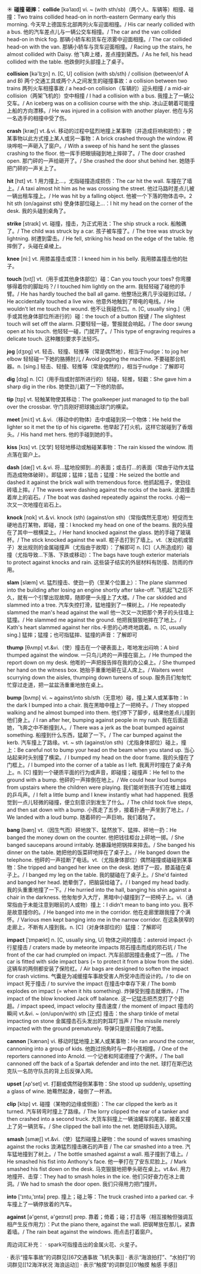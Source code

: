 ☀ <span class="category">**碰撞 砸摔：**</span>
<span class="vocabulary">**collide**</span> [kəˈlaɪd]
<span class="definition">vi. ~ (with sth/sb)（两个人、车辆等）相撞、碰撞：</span>Two trains collided head-on in north-eastern Germany early this morning. 今天早上德国东北部两列火车迎面相撞。/ His car nearly collided with a bus. 他的汽车差点儿与一辆公交车相撞。/ The car and the van collided head-on in thick fog. 那辆小轿车和货车在浓雾中迎面相撞。/ The car collided head-on with the van. 那辆小轿车与货车迎面相撞。/ Racing up the stairs, he almost collided with Daisy. 他飞奔上楼，差点撞到黛西。/ As he fell, his head collided with the table. 他跌倒时头部撞上了桌子。

<span class="vocabulary">**collision**</span> [kə'lɪӡn] 
<span class="definition">n. [C, U] collision (with sb/sth) / collision (between/of A and B) 两个交通工具或两个人之间发生的碰撞事故：</span>a collision between two trains 两列火车相撞事故 / a head-on collision（车辆的）迎头相撞 / a mid-air collision（两架飞机的）空中相撞 / I had a collision with a bus. 我撞上了一辆公交车。/ An iceberg was on a collision course with the ship. 冰山正朝着可能撞上船的方向漂移。/ He was injured in a collision with another player. 他在与另一名选手的相撞中受了伤。

<span class="vocabulary">**crash**</span> [kræʃ] 
<span class="definition">vt.＆vi. 移动的过程中猛烈地撞上某事物（并造成巨响和损伤）；使某事物以此方式撞上某人或另一事物：</span>A brick crashed through the window. 砖块哗啦一声砸入了窗户。/ With a sweep of his hand he sent the glasses crashing to the floor. 他一挥手把眼镜碰到地上摔碎了。/ The door crashed open. 那门砰的一声给砸开了。/ She crashed the door shut behind her. 她随手把门砰的一声关上了。

<span class="vocabulary">**hit**</span> [hɪt] 
<span class="definition">vt. 1 用力撞上…，尤指碰撞造成损伤：</span>The car hit the wall. 车撞在了墙上。/ A taxi almost hit him as he was crossing the street. 他过马路时差点儿被一辆出租车撞上。/ He was hit by a falling object. 他被一个下落的物体击中。<span class="definition">2 hit sth (on/against sth) 使身体部位碰上…：</span>I hit my head on the corner of the desk. 我的头磕到桌角了。

<span class="vocabulary">**strike**</span> [straɪk] 
<span class="definition">vt. 碰撞，撞击，为正式用法：</span>The ship struck a rock. 船触礁了。/ The child was struck by a car. 孩子被车撞了。/ The tree was struck by lightning. 树遭到雷击。/ He fell, striking his head on the edge of the table. 他摔倒了，头碰在桌棱上。

<span class="vocabulary">**knee**</span> [ni:] 
<span class="definition">vt. 用膝盖撞击或顶：</span>I kneed him in his belly. 我用膝盖撞击他的肚子。

<span class="vocabulary">**touch**</span> [tʌtʃ] 
<span class="definition">vt.（用手或其他身体部位）碰：</span>Can you touch your toes? 你弯腰够得着你的脚趾吗？/ I touched him lightly on the arm. 我轻轻碰了碰他的手臂。/ He has hardly touched the ball all game. 他整场比赛几乎没碰到过球。/ He accidentally touched a live wire. 他意外地触到了带电的电线。/ He wouldn’t let me touch the wound. 他不让我碰伤口。<span class="definition">n. [C, usually sing.]（用手或其他身体部位所进行的）碰：</span>the touch of a button 按键 / The slightest touch will set off the alarm. 只要轻轻一碰，警报就会响起。/ The door swung open at his touch. 他轻轻一碰，门就开了。/ This type of engraving requires a delicate touch. 这种雕刻要求手法轻巧。

<span class="vocabulary">**jog**</span> [dӡɒɡ] 
<span class="definition">vt. 轻击、轻撞、轻推等（常是偶然地），相当于nudge：</span>to jog her elbow 轻轻碰一下她的胳膊肘儿 / Avoid jogging the machine. 不要碰那台机器。<span class="definition">n. [sing.] 轻击、轻撞、轻推等（常是偶然的），相当于nudge：</span>了解即可

<span class="vocabulary">**dig**</span> [dɪɡ] 
<span class="definition">n. [C]（用手指或肘部所进行的）轻碰，轻推，轻戳：</span>She gave him a sharp dig in the ribs. 她使劲儿戳了一下他的肋部。

<span class="vocabulary">**tip**</span> [tɪp] 
<span class="definition">vt. 轻触某物使其移动：</span>The goalkeeper just managed to tip the ball over the crossbar. 守门员刚好把球捅出球门的横梁。

<span class="vocabulary">**meet**</span> [mi:t] 
<span class="definition">vt.＆vi.（移动中的物体）击中或碰到另一个物体：</span>He held the lighter so it met the tip of his cigarette. 他举起了打火机，这样它就碰到了香烟头。/ His hand met hers. 他的手碰到她的手。

<span class="vocabulary">**kiss**</span> [kɪs] 
<span class="definition">vt. [文学] 轻轻地移动或触碰某事物：</span>The rain kissed the window. 雨点落在窗户上。

<span class="vocabulary">**dash**</span> [dæʃ] 
<span class="definition">vt.＆vi. 将…猛地投掷到…的表面；或击打…的表面（常由于动作太猛而造成物体破碎）。即猛掷；猛摔；猛击；猛撞：</span>He seized the bottle and dashed it against the brick wall with tremendous force. 他抓起瓶子，使劲往砖墙上摔。/ The waves were dashing against the rocks of the bank. 波浪撞击着岸上的岩石。/ The boat was dashed repeatedly against the rocks. 小船一次又一次地撞在岩石上。

<span class="vocabulary">**knock**</span> [nɒk] 
<span class="definition">vt.＆vi. knock (sth) (against/on sth)（常指偶然无意地）短促而生硬地击打某物，即碰，撞：</span>I knocked my head on one of the beams. 我的头撞在了其中一根横梁上。/ Her hand knocked against the glass. 她的手碰了玻璃杯。/ The stick knocked against the wall. 棍子击打到了墙上。<span class="definition">vt.（发动机或管子）发出规则的金属碰撞声（尤指由于故障）：</span>了解即可 <span class="definition">n. [C]（人所造成的）碰撞（尤指导致…下落、下跌或移动）：</span>The bags have tough exterior materials to protect against knocks and rain. 这些袋子结实的外层材料有防撞、防雨的作用。
      
<span class="vocabulary">**slam**</span> [slæm]
<span class="definition">vt. 猛烈撞击、使劲一扔（至某个位置上）：</span>The plane slammed into the building after losing an engine shortly after take-off. 飞机起飞之后不久，就有一个引擎出现故障，随即便一头撞上了大楼。/ The car skidded and slammed into a tree. 汽车失控打滑，猛地撞到了一棵树上。/ He repeatedly slammed the man's head against the wall 他一次又一次把那个男子的头往墙上猛撞。/ He slammed me against the ground. 他把我狠狠地摔在了地上。/ Kath's heart slammed against her ribs.卡思的心咚咚地跳着。<span class="definition">n. [C, usually sing.] 猛摔；猛撞；也可指猛摔、猛撞的声音：</span>了解即可

<span class="vocabulary">**thump**</span> [θʌmp]
<span class="definition">vt.&vi.（使）撞击在一个硬表面上，嘭地发出闷响：</span>A bird thumped against the window. 一只鸟儿咚的一声撞在窗上。/ He thumped the report down on my desk. 他嘭的一声把报告摔在我的办公桌上。/ She thumped her hand on the witness box. 她抬手重重地砸在证人席上。/ Waiters went scurrying down the aisles, thumping down tureens of soup. 服务员们匆匆忙忙穿过走道，把一盆盆汤重重地放在桌上。

<span class="vocabulary">**bump**</span> [bʌmp]
<span class="definition">vi. ~ against/into sb/sth（无意地）碰，撞上某人或某事物：</span>In the dark I bumped into a chair. 我在黑暗中撞上了一把椅子。/ They stopped walking and he almost bumped into them. 他们停下了脚步，结果他差点儿撞到他们身上。/ I ran after her, bumping against people in my rush. 我在后面追她，飞奔之中不断撞到人。/ There was a jerk as the boat bumped against something. 船撞到什么东西，猛颠了一下。/ The car bumped against the kerb. 汽车撞上了路缘。<span class="definition">vt. ~ sth (against/on sth)（尤指身体部位）碰上，撞上：</span>Be careful not to bump your head on the beam when you stand up. 当心站起来时头别撞了横梁。/ I bumped my head on the door frame. 我的头撞在了门框上。/ I bumped into the corner of a table as I left. 我离开时撞在了桌子角上。<span class="definition">n. [C] 撞到一个硬质平面的行为或声音，即碰撞；碰撞声：</span>He fell to the ground with a bump. 他砰的一声摔倒在地上。/ We could hear loud bumps from upstairs where the children were playing. 我们能听到孩子们在楼上嬉戏的乒乓声。/ I felt a little bump and I knew instantly what had happened. 我感觉到一点儿轻微的碰撞，便立刻意识到发生了什么。/ The child took five steps, and then sat down with a bump. 小孩走了五步，接着扑通一声坐到了地上。/ We landed with a loud bump. 随着砰的一声巨响，我们着陆了。

<span class="vocabulary">**bang**</span> [bæŋ]
<span class="definition">vt.（因生气而）砰地放下、猛然放下、猛摔、砰地一扔：</span>He banged the money down on the counter. 他把钱往柜台上砰地一掷。/ She banged saucepans around irritably. 她暴躁地把锅摔来摔去。/ She banged his dinner on the table. 她把他的饭菜砰地摔在了桌子上。/ He banged down the telephone. 他砰的一声挂断了电话。<span class="definition">vt.（尤指身体部位）偶然碰撞或磕碰到某事物：</span>She tripped and banged her knee on the desk. 她绊了一跤，膝盖磕在桌子上。/ I banged my leg on the table. 我的腿磕在了桌子上。/ She'd fainted and banged her head. 她晕倒了，把脑袋给磕了。/ I banged my head badly. 我的头重重地撞了一下。/ He hurried into the hall, banging his shin against a chair in the darkness. 他匆匆步入大厅，黑暗中小腿撞到了一把椅子上。<span class="definition">vi.（通常指由于未能注意到眼前的人或物）撞上：</span>I didn't mean to bang into you. 我不是故意撞你的。/ He banged into me in the corridor. 他在走廊里跟我撞了个满怀。/ Various men kept banging into me in the narrow corridor. 在这条狭窄的走廊上，不断有人撞到我。<span class="definition">n. [C]（对身体部位的）猛撞：</span>了解即可
             
<span class="vocabulary">**impact**</span> [ˈɪmpækt]
<span class="definition">n. [C, usually sing, U] 物体之间的撞击：</span>asteroid impact 小行星撞击 / craters made by meteorite impacts 陨石撞击而成的陨石坑 / The front of the car had crumpled on impact. 汽车前部因撞击叠成了一团。/ The car is fitted with side impact bars (= to protect it from a blow from the side). 这辆车的两侧都安装了保险杠。/ Air bags are designed to soften the impact for crash victims. 气囊是为减缓撞车事故受害人所受冲击而设计的。/ to die on impact 死于撞击 / to survive the impact 在撞击中幸存下来 / The bomb explodes on impact (= when it hits something). 炸弹受到撞击就爆炸。/ The impact of the blow knocked Jack off balance. 这一记猛击把杰克打了个趔趄。/ impact speed, impact velocity 撞击速度 / the moment of impact 撞击的瞬间 <span class="definition">vt.&vi. ~ (on/upon/with) sth [正式] 撞击：</span>the sharp tinkle of metal impacting on stone 金属撞击石头发出的刺耳叮当声 / The missile merely impacted with the ground prematurely. 导弹只是提前撞向了地面。          

<span class="vocabulary">**cannon**</span> [ˈkænən]
<span class="definition">vi. 移动时猛地撞上某人或某事物：</span>He ran around the corner, cannoning into a group of kids. 他跑过拐角时与一群小孩相撞。/ One of the reporters cannoned into Arnold. 一个记者和阿诺德撞了个满怀。/ The ball cannoned off the back of a Spartak defender and into the net. 球打在斯巴达克队一名防守队员的背上后反弹入网。

<span class="vocabulary">**upset**</span> [ʌp'set] 
<span class="definition">vt. 打翻或偶然碰倒某事物：</span>She stood up suddenly, upsetting a glass of wine. 她蓦然起身，碰倒了一杯酒。
           
<span class="vocabulary">**clip**</span> [klɪp]
<span class="definition">vt. 碰撞（某物的边缘或侧面）：</span>The car clipped the kerb as it turned. 汽车转弯时撞上了路缘。/ The lorry clipped the rear of a tanker and then crashed into a second truck. 大货车斜撞上一辆油罐车的尾部，接着又撞上了另一辆货车。/ She clipped the ball into the net. 她把球斜击入球网。
           
<span class="vocabulary">**smash**</span> [smæʃ]
<span class="definition">vt.&vi.（使）猛烈碰撞上硬物：</span>the sound of waves smashing against the rocks 浪涛猛烈撞击礁石的声音 / The car smashed into a tree. 汽车猛地撞到了树上。/ The bottle smashed against a wall. 瓶子撞到了墙上。/ He smashed his fist into Anthony's face. 他一拳打在了安东尼脸上。/ Mark smashed his fist down on the desk. 马克狠狠地把拳头砸在桌上。<span class="definition">vt.&vi. 用力地撞开、击穿：</span>They had to smash holes in the ice. 他们只好奋力在冰上凿洞。/ We had to smash the door open. 我们只得用力把门撞开。

<span class="vocabulary">**into**</span> ['ɪntu,'ɪntə] 
<span class="definition">prep. 撞上；碰上等：</span>The truck crashed into a parked car. 卡车撞上了一辆停放着的汽车。

<span class="vocabulary">**against**</span> [ə'ɡenst, ə'ɡeɪnst] 
<span class="definition">prep. 靠着；倚着；碰；打击等（相互接触但强调互相产生反作用力）：</span>Put the piano there, against the wall. 把钢琴放在那儿，紧靠着墙。/ The rain beat against the windows. 雨点击打着窗户。

周边词汇补充：
· spark可指撞击出的金属火花、火星子。

· 表示“撞车事故”的词群见[[67交通事故 飞机失事]]
· 表示“海浪拍打”、“水拍打”的词群见[[12海洋状况 海浪运动]]
· 表示“触摸”的词群见[[01触摸 触感 手感]]
